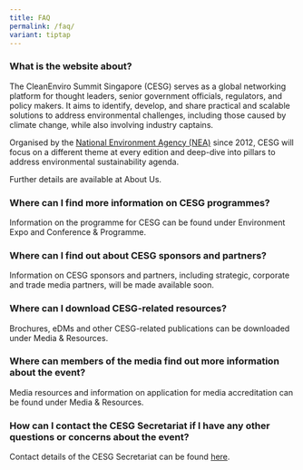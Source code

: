 ```yaml
---
title: FAQ
permalink: /faq/
variant: tiptap
---
```

<h3>What is the website about?</h3>
<p>The CleanEnviro Summit Singapore (CESG) serves as a global networking
platform for thought leaders, senior government officials, regulators,
and policy makers. It aims to identify, develop, and share practical and
scalable solutions to address environmental challenges, including those
caused by climate change, while also involving industry captains.</p>
<p>Organised by the <a href="https://www.nea.gov.sg/" rel="noopener nofollow" target="_blank">National Environment Agency (NEA)</a> since
2012, CESG will focus on a different theme at every edition and deep-dive
into pillars to address environmental sustainability agenda.</p>
<p>Further details are available at About Us.</p>
<h3>Where can I find more information on CESG programmes?</h3>
<p>Information on the programme for CESG can be found under Environment Expo
and Conference &amp; Programme.</p>
<h3>Where can I find out about CESG sponsors and partners?</h3>
<p>Information on CESG sponsors and partners, including strategic, corporate
and trade media partners, will be made available soon.</p>
<h3>Where can I download CESG-related resources?</h3>
<p>Brochures, eDMs and other CESG-related publications can be downloaded
under Media &amp; Resources.</p>
<h3>Where can members of the media find out more information about the event?</h3>
<p>Media resources and information on application for media accreditation
can be found under Media &amp; Resources.</p>
<h3>How can I contact the CESG Secretariat if I have any other questions or concerns about the event?</h3>
<p>Contact details of the CESG Secretariat can be found <a href="/contact-us/" rel="noopener nofollow" target="_blank">here</a>.</p>